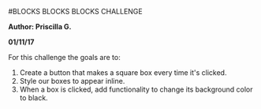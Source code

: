 #BLOCKS BLOCKS BLOCKS CHALLENGE

**Author: Priscilla G.**

**01/11/17**

For this challenge the goals are to:
1. Create a button that makes a square box every time it's clicked.
2. Style our boxes to appear inline.
3. When a box is clicked, add functionality to change its background color to black.
